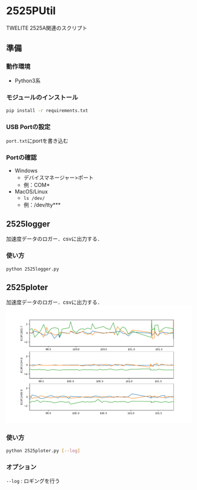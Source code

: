 # 2525PUtil
TWELITE 2525A関連のスクリプト

## 準備

### 動作環境
- Python3系

### モジュールのインストール
```sh
pip install -r requirements.txt
```

### USB Portの設定
`port.txt`にportを書き込む

### Portの確認
- Windows
    - デバイスマネージャー>ポート
    - 例：COM*
- MacOS/Linux
    - `ls /dev/`
    - 例：/dev/tty***

## 2525logger
加速度データのロガー．csvに出力する．

### 使い方
```sh
python 2525logger.py
```

## 2525ploter
加速度データのロガー．csvに出力する．
![](img/plotter.png)

### 使い方
```sh
python 2525ploter.py [--log]
```

### オプション
`--log` : ロギングを行う

